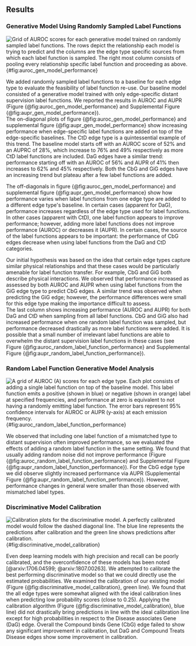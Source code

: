 ## Results

### Generative Model Using Randomly Sampled Label Functions
![
Grid of AUROC scores for each generative model trained on randomly sampled label functions.
The rows depict the relationship each model is trying to predict and the columns are the edge type specific sources from which each label function is sampled.
The right most column consists of pooling every relationship specific label function and proceeding as above.
](https://raw.githubusercontent.com/danich1/snorkeling/ee638b4e45717a86f54a2744a813baaa90bc6b84/figures/label_sampling_experiment/transfer_test_set_auroc.png){#fig:auroc_gen_model_performance}

We added randomly sampled label functions to a baseline for each edge type to evaluate the feasibility of label function re-use.
Our baseline model consisted of a generative model trained with only edge-specific distant supervision label functions.
We reported the results in AUROC and AUPR (Figure {@fig:auroc_gen_model_performance} and Supplemental Figure {@fig:aupr_gen_model_performance}).  
The on-diagonal plots of figure {@fig:auroc_gen_model_performance} and supplemental figure {@fig:aupr_gen_model_performance} show increasing performance when edge-specific label functions are added on top of the  edge-specific baselines.
The CtD edge type is a quintessential example of this trend.
The baseline model starts off with an AUROC score of 52% and an AUPRC of 28%, which increase to 76% and 49% respectively as more CtD label functions are included. 
DaG edges have a similar trend: performance starting off with an AUROC of 56% and AUPR of 41% then increases to 62% and 45% respectively.
Both the CbG and GiG edges have an increasing trend but plateau after a few label functions are added.  

The off-diagonals in figure {@fig:auroc_gen_model_performance} and supplemental figure {@fig:aupr_gen_model_performance} show how performance varies when label functions from one edge type are added to a different edge type's baseline.
In certain cases (apparent for DaG), performance increases regardless of the edge type used for label functions.
In other cases (apparent with CtD), one label function appears to improve performance; however, adding more label functions does not improve performance (AUROC) or decreases it (AUPR).
In certain cases, the source of the label functions appears to be important: the performance of CbG edges decrease when using label functions from the DaG and CtD categories.

Our initial hypothesis was based on the idea that certain edge types capture similar physical relationships and that these cases would be particularly amenable for label function transfer.
For example, CbG and GiG both describe physical interactions.
We observed that performance increased as assessed by both AUROC and AUPR when using label functions from the GiG edge type to predict CbG edges.
A similar trend was observed when predicting the GiG edge; however, the performance differences were small for this edge type making the importance difficult to assess.  
The last column shows increasing performance (AUROC and AUPR) for both DaG and CtD when sampling from all label functions.
CbG and GiG also had increased performance when one random label function was sampled, but performance decreased drastically as more label functions were added.
It is possible that a small number of irrelevant label functions are able to overwhelm the distant supervision label functions in these cases (see Figure {@fig:auroc_random_label_function_performance} and Supplemental Figure {@fig:aupr_random_label_function_performance}).

### Random Label Function Generative Model Analysis
![
A grid of AUROC (A) scores for each edge type.
Each plot consists of adding a single label function on top of the baseline model.
This label function emits a positive (shown in blue) or negative (shown in orange) label at specified frequencies, and performance at zero is equivalent to not having a randomly emitting label function.
The error bars represent 95% confidence intervals for AUROC or AUPR (y-axis) at each emission frequency.
](https://raw.githubusercontent.com/danich1/snorkeling/ee638b4e45717a86f54a2744a813baaa90bc6b84/figures/gen_model_error_analysis/transfer_test_set_auroc.png){#fig:auroc_random_label_function_performance}

We observed that including one label function of a mismatched type to distant supervision often improved performance, so we evaluated the effects of adding a random label function in the same setting.
We found that usually adding random noise did not improve performance (Figure {@fig:auroc_random_label_function_performance} and Supplemental Figure {@fig:aupr_random_label_function_performance}).
For the CbG edge type we did observe slightly increased performance via AUPR (Supplemental Figure {@fig:aupr_random_label_function_performance}).
However, performance changes in general were smaller than those observed with mismatched label types.

### Discriminative Model Calibration

![
Calibration plots for the discriminative model.
A perfectly calibrated model would follow the dashed diagonal line.
The blue line represents the predictions after calibration and the green line shows predictions after calibration. 
](https://raw.githubusercontent.com/danich1/snorkeling/b6a486b74158d241128731423bd1a3e9fc9076ef/figures/model_calibration_experiment/model_calibration.png){#fig:discriminative_model_calibration}

Even deep learning models with high precision and recall can be poorly calibrated, and the overconfidence of these models has been noted [@arxiv:1706.04599; @arxiv:1807.00263].
We attempted to calibrate the best performing discriminative model so that we could directly use the estimated probabilities.
We examined the calibration of our existing model (Figure {@fig:discriminative_model_calibration}, green line).
We found that the all edge types were somewhat aligned with the ideal calibration lines when predicting low probability scores (close to 0.25).
Applying the calibration algorithm (Figure {@fig:discriminative_model_calibration}, blue line) did not drastically bring predictions in line with the ideal calibration line except for high probabilities in respect to the Disease associates Gene (DaG) edge. 
Overall the Compound binds Gene (CbG) edge failed to show any significant improvement in calibration, but DaG and Compound Treats Disease edges show some improvement in calibration.
